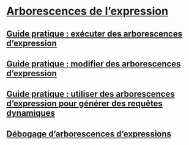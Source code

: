 # [Arborescences de l’expression](index.md)
## [Guide pratique : exécuter des arborescences d’expression](how-to-execute-expression-trees.md)
## [Guide pratique : modifier des arborescences d’expression](how-to-modify-expression-trees.md)
## [Guide pratique : utiliser des arborescences d’expression pour générer des requêtes dynamiques](how-to-use-expression-trees-to-build-dynamic-queries.md)
## [Débogage d’arborescences d’expressions](debugging-expression-trees-in-visual-studio.md)

